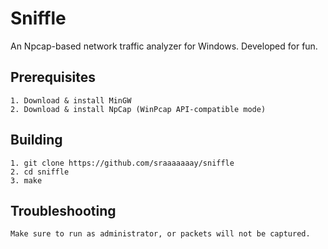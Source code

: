 # Sniffle

 An Npcap-based network traffic analyzer for Windows. Developed for fun. 

 ## Prerequisites
    1. Download & install MinGW
    2. Download & install NpCap (WinPcap API-compatible mode)


## Building
    1. git clone https://github.com/sraaaaaaay/sniffle
    2. cd sniffle
    3. make


## Troubleshooting
    Make sure to run as administrator, or packets will not be captured.
